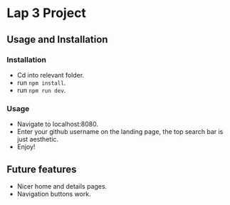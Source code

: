 # Lap 3 Project

## Usage and Installation

### Installation

- Cd into relevant folder.
- run `npm install`.
- run `npm run dev`.

### Usage

- Navigate to localhost:8080.
- Enter your github username on the landing page, the top search bar is just aesthetic.
- Enjoy!

## Future features

- Nicer home and details pages.
- Navigation buttons work.
